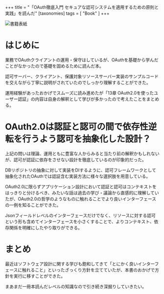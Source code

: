 +++
title = "「OAuth徹底入門 セキュアな認可システムを適用するための原則と実践」を読んだ"
[taxonomies]
tags = [ "Book" ]
+++

![書籍表紙](https://m.media-amazon.com/images/I/51CaA7dryjL._SX218_BO1,204,203,200_QL40_ML2_.jpg)

# はじめに
業務でOAuthクライアントの運用・保守はしているが、OAuthを基礎から学んだことがなかったので基礎を固めるために読んだ本。

認可サーバー、クライアント、保護対象リソースサーバー実装のサンプルコードを交えながら丁寧に説明がされていたのでしっかり理解することができた。

運用経験があったおかげでスムーズに読み進めたが「13章 OAuth2.0を使ったユーザー認証」の内容は自身の解釈として学びが多かったので考えたことをまとめる。

# OAuth2.0は認証と認可の間で依存性逆転を行うよう認可を抽象化した設計？
上記の問いは理論、運用ともに豊富な人からみると当たり前の解釈かもしれないが、認可が認証に依存をさせない設計を徹底しているのが印象的だった。

DBリポジトリの抽象に対して実装をDIするように、認可フレームワークとして抽象化されたOAuthでは認証含む実装方法に様々な選択肢を用意している。

OAuth2.0に限らずアプリケーション設計において認証と認可はコンテキストをはっきりと分けるべき、みたいな話は過去の学び・議論から直感的に理解していたが、OAuth2.0の哲学のようなものに触れることでより良いインターフェースの一例を知ることができた。

Jsonフィールドレベルのインターフェースだけでなく、リソースに対する認可という形も含めてインターフェースを小さくすることで、よりコンテキスト、依存関係を明確にしたやり取りができる。

# まとめ
最近はソフトウェア設計に関する学びも飽和してきて「とにかく良いインターフェースに触れること」といったざっくり方針を立てていたが、本書のおかげで方針を実行に移すことができた。

まあまだ一冊本読んだレベルの知識なので引き続き深掘りしていきたい。

